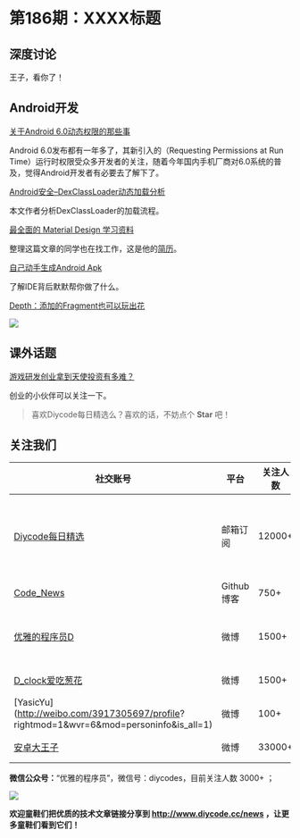 # 第186期：XXXX标题

## 深度讨论

[]()

王子，看你了！

## Android开发

[关于Android 6.0动态权限的那些事](https://www.diycode.cc/news/2091)

Android 6.0发布都有一年多了，其新引入的（Requesting Permissions at Run Time）运行时权限受众多开发者的关注，随着今年国内手机厂商对6.0系统的普及，觉得Android开发者有必要去了解下了。

[Android安全–DexClassLoader动态加载分析](https://www.diycode.cc/news/2090)

本文作者分析DexClassLoader的加载流程。

[最全面的 Material Design 学习资料](https://www.diycode.cc/topics/645)

整理这篇文章的同学也在找工作，这是他的[简历](https://luosunce.github.io/resume/)。

[自己动手生成Android Apk](https://www.diycode.cc/news/2093)

了解IDE背后默默帮你做了什么。

[Depth：添加的Fragment也可以玩出花](https://github.com/florent37/Depth)

![](https://raw.githubusercontent.com/florent37/Depth/master/media/default.gif)

## 课外话题

[游戏研发创业拿到天使投资有多难？](https://www.zhihu.com/question/56689028)

创业的小伙伴可以关注一下。

> 喜欢Diycode每日精选么？喜欢的话，不妨点个 **Star** 吧！

## 关注我们

| 社交账号  |  平台  | 关注人数 | 说明 |
| -------- | -------- | -------- | -------- |
| [Diycode每日精选](http://list.qq.com/cgi-bin/qf_invite?id=d469993d2c888e971c0fbb2309c4d84256968386b126b967)|   邮箱订阅  | 12000+ | 每日分享一次Android、iOS、Swfit技术干货  |
| [Code_News](https://github.com/DiyCodes/code_news) |    Github博客  |750+ | 每日邮件推送列表  |
| [优雅的程序员D](http://weibo.com/u/5891258264) |   微博  | 1500+ | 官方微博，每日分享开源信息  |
| [D_clock爱吃葱花](http://weibo.com/u/2480694892)  |   微博  | 1500+ | 日报发起人  |
|[YasicYu](http://weibo.com/3917305697/profile? rightmod=1&wvr=6&mod=personinfo&is_all=1)  |   微博  | 100+ | 日报发起人  |
|[安卓大王子](http://weibo.com/apkbus/)   |   微博  | 33000+ | 日报发起人  |

**微信公众号：**“优雅的程序员”，微信号：diycodes，目前关注人数 3000+ ；

![](http://upload-images.jianshu.io/upload_images/1846413-b42abfa70f909099.jpg?imageMogr2/auto-orient/strip%7CimageView2/2/w/1240)

**欢迎童鞋们把优质的技术文章链接分享到 http://www.diycode.cc/news ，让更多童鞋们看到它们！**